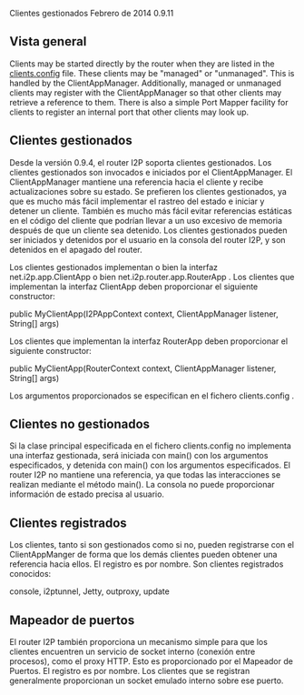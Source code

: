  Clientes
gestionados Febrero de 2014 0.9.11 

## Vista general

Clients may be started directly by the router when they are listed in
the [clients.config]() file. These clients
may be \"managed\" or \"unmanaged\". This is handled by the
ClientAppManager. Additionally, managed or unmanaged clients may
register with the ClientAppManager so that other clients may retrieve a
reference to them. There is also a simple Port Mapper facility for
clients to register an internal port that other clients may look up.

## Clientes gestionados

Desde la versión 0.9.4, el router I2P soporta clientes gestionados. Los
clientes gestionados son invocados e iniciados por el ClientAppManager.
El ClientAppManager mantiene una referencia hacia el cliente y recibe
actualizaciones sobre su estado. Se prefieren los clientes gestionados,
ya que es mucho más fácil implementar el rastreo del estado e iniciar y
detener un cliente. También es mucho más fácil evitar referencias
estáticas en el código del cliente que podrían llevar a un uso excesivo
de memoria después de que un cliente sea detenido. Los clientes
gestionados pueden ser iniciados y detenidos por el usuario en la
consola del router I2P, y son detenidos en el apagado del router.

Los clientes gestionados implementan o bien la interfaz
net.i2p.app.ClientApp o bien net.i2p.router.app.RouterApp . Los clientes
que implementan la interfaz ClientApp deben proporcionar el siguiente
constructor:

 public MyClientApp(I2PAppContext context, ClientAppManager listener, String[] args)

Los clientes que implementan la interfaz RouterApp deben proporcionar el
siguiente constructor:

 public MyClientApp(RouterContext context, ClientAppManager listener, String[] args)

Los argumentos proporcionados se especifican en el fichero
clients.config .

## Clientes no gestionados

Si la clase principal especificada en el fichero clients.config no
implementa una interfaz gestionada, será iniciada con main() con los
argumentos especificados, y detenida con main() con los argumentos
especificados. El router I2P no mantiene una referencia, ya que todas
las interacciones se realizan mediante el método main(). La consola no
puede proporcionar información de estado precisa al usuario.

## Clientes registrados

Los clientes, tanto si son gestionados como si no, pueden registrarse
con el ClientAppManger de forma que los demás clientes pueden obtener
una referencia hacia ellos. El registro es por nombre. Son clientes
registrados conocidos:

 console, i2ptunnel, Jetty, outproxy, update

## Mapeador de puertos

El router I2P también proporciona un mecanismo simple para que los
clientes encuentren un servicio de socket interno (conexión entre
procesos), como el proxy HTTP. Esto es proporcionado por el Mapeador de
Puertos. El registro es por nombre. Los clientes que se registran
generalmente proporcionan un socket emulado interno sobre ese puerto.


